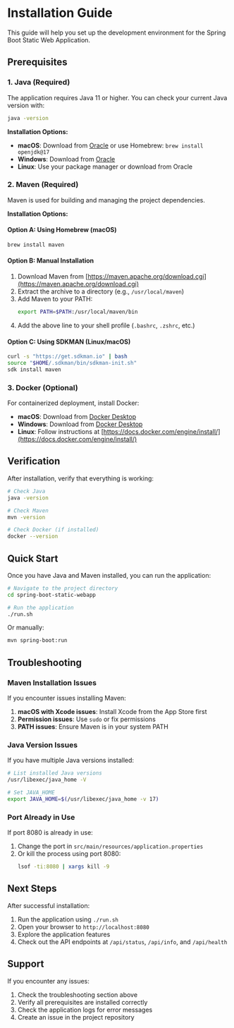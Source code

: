 # Installation Guide

This guide will help you set up the development environment for the Spring Boot Static Web Application.

## Prerequisites

### 1. Java (Required)
The application requires Java 11 or higher. You can check your current Java version with:
```bash
java -version
```

**Installation Options:**
- **macOS**: Download from [Oracle](https://www.oracle.com/java/technologies/downloads/) or use Homebrew: `brew install openjdk@17`
- **Windows**: Download from [Oracle](https://www.oracle.com/java/technologies/downloads/)
- **Linux**: Use your package manager or download from Oracle

### 2. Maven (Required)
Maven is used for building and managing the project dependencies.

**Installation Options:**

#### Option A: Using Homebrew (macOS)
```bash
brew install maven
```

#### Option B: Manual Installation
1. Download Maven from [https://maven.apache.org/download.cgi](https://maven.apache.org/download.cgi)
2. Extract the archive to a directory (e.g., `/usr/local/maven`)
3. Add Maven to your PATH:
   ```bash
   export PATH=$PATH:/usr/local/maven/bin
   ```
4. Add the above line to your shell profile (`.bashrc`, `.zshrc`, etc.)

#### Option C: Using SDKMAN (Linux/macOS)
```bash
curl -s "https://get.sdkman.io" | bash
source "$HOME/.sdkman/bin/sdkman-init.sh"
sdk install maven
```

### 3. Docker (Optional)
For containerized deployment, install Docker:
- **macOS**: Download from [Docker Desktop](https://www.docker.com/products/docker-desktop)
- **Windows**: Download from [Docker Desktop](https://www.docker.com/products/docker-desktop)
- **Linux**: Follow instructions at [https://docs.docker.com/engine/install/](https://docs.docker.com/engine/install/)

## Verification

After installation, verify that everything is working:

```bash
# Check Java
java -version

# Check Maven
mvn -version

# Check Docker (if installed)
docker --version
```

## Quick Start

Once you have Java and Maven installed, you can run the application:

```bash
# Navigate to the project directory
cd spring-boot-static-webapp

# Run the application
./run.sh
```

Or manually:
```bash
mvn spring-boot:run
```

## Troubleshooting

### Maven Installation Issues
If you encounter issues installing Maven:

1. **macOS with Xcode issues**: Install Xcode from the App Store first
2. **Permission issues**: Use `sudo` or fix permissions
3. **PATH issues**: Ensure Maven is in your system PATH

### Java Version Issues
If you have multiple Java versions installed:

```bash
# List installed Java versions
/usr/libexec/java_home -V

# Set JAVA_HOME
export JAVA_HOME=$(/usr/libexec/java_home -v 17)
```

### Port Already in Use
If port 8080 is already in use:
1. Change the port in `src/main/resources/application.properties`
2. Or kill the process using port 8080:
   ```bash
   lsof -ti:8080 | xargs kill -9
   ```

## Next Steps

After successful installation:
1. Run the application using `./run.sh`
2. Open your browser to `http://localhost:8080`
3. Explore the application features
4. Check out the API endpoints at `/api/status`, `/api/info`, and `/api/health`

## Support

If you encounter any issues:
1. Check the troubleshooting section above
2. Verify all prerequisites are installed correctly
3. Check the application logs for error messages
4. Create an issue in the project repository 